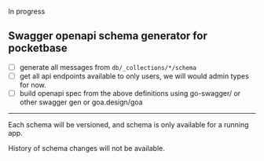 In progress

## Swagger openapi schema generator for pocketbase

- [ ] generate all messages from `db/_collections/*/schema`
- [ ] get all api endpoints available to only users, we will would admin types for now.
- [ ] build openapi spec from the above definitions using go-swagger/ or other swagger gen or goa.design/goa

---

Each schema will be versioned, and schema is only available for a running app.

History of schema changes will not be available.
